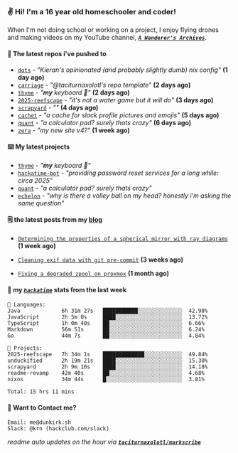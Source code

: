 ### ✌️ Hi! I'm a 16 year old homeschooler and coder!

When I'm not doing school or working on a project, I enjoy flying drones and making videos on my YouTube channel, [**_`A Wanderer's Archives`_**](https://youtube.com/@wanderer.archives).

#### 👷 The latest repos i've pushed to

- [`dots`](https://github.com/taciturnaxolotl/dots) - _"Kieran's opinionated (and probably slightly dumb) nix config"_ **(1 day ago)**
- [`carriage`](https://github.com/taciturnaxolotl/carriage) - _"@taciturnaxolotl's repo template"_ **(2 days ago)**
- [`thyme`](https://github.com/taciturnaxolotl/thyme) - _"**my** keyboard 🫶"_ **(2 days ago)**
- [`2025-reefscape`](https://github.com/df1317/2025-reefscape) - _"it's not a water game but it will do"_ **(3 days ago)**
- [`scrapyard`](https://github.com/hackclub/scrapyard) - _""_ **(4 days ago)**
- [`cachet`](https://github.com/taciturnaxolotl/cachet) - _"a cache for slack profile pictures and emojis"_ **(5 days ago)**
- [`quant`](https://github.com/taciturnaxolotl/quant) - _"a calculator pad? surely thats crazy"_ **(6 days ago)**
- [`zera`](https://github.com/taciturnaxolotl/zera) - _"my new site v4?"_ **(1 week ago)**

#### ⌨️ My latest projects

- [`thyme`](https://github.com/taciturnaxolotl/thyme) - _"**my** keyboard 🫶"_
- [`hackatime-bot`](https://github.com/taciturnaxolotl/hackatime-bot) - _"providing password reset services for a long while: circa 2025"_
- [`quant`](https://github.com/taciturnaxolotl/quant) - _"a calculator pad? surely thats crazy"_
- [`echelon`](https://github.com/taciturnaxolotl/echelon) - _"why is there a volley ball on my head? honestly i'm asking the same question"_

#### 🗒️ the latest posts from my [blog](https://dunkirk.sh)

- [`Determining the properties of a spherical mirror with ray diagrams`](https://dunkirk.sh/blog/spherical-ray-diagrams/) **(1 week ago)**

- [`Cleaning exif data with git pre-commit`](https://dunkirk.sh/blog/remove-exif-git-hook/) **(3 weeks ago)**

- [`Fixing a degraded zpool on proxmox`](https://dunkirk.sh/blog/degraded-zpool-proxmox/) **(1 month ago)**



#### 📡 my [_`hackatime`_](https://waka.hackclub.com) stats from the last week

```text
💾 Languages:
Java             6h 31m 27s   ███████████░░░░░░░░░░░░░░  42.98%
JavaScript       2h 5m 0s     ████░░░░░░░░░░░░░░░░░░░░░  13.72%
TypeScript       1h 0m 40s    ██░░░░░░░░░░░░░░░░░░░░░░░  6.66%
Markdown         56m 51s      ██░░░░░░░░░░░░░░░░░░░░░░░  6.24%
Go               44m 7s       ██░░░░░░░░░░░░░░░░░░░░░░░  4.84%

💼 Projects:
2025-reefscape   7h 34m 1s    █████████████░░░░░░░░░░░░  49.84%
unduckified      2h 19m 21s   ████░░░░░░░░░░░░░░░░░░░░░  15.30%
scrapyard        2h 9m 10s    ████░░░░░░░░░░░░░░░░░░░░░  14.18%
readme-revamp    42m 40s      ██░░░░░░░░░░░░░░░░░░░░░░░  4.68%
nixos            34m 44s      █░░░░░░░░░░░░░░░░░░░░░░░░  3.81%

Total: 15 hrs 11 mins
```

#### 📮 Want to Contact me?

```text
Email: me@dunkirk.sh
Slack: @krn (hackclub.com/slack)
```

_readme auto updates on the hour via [**`taciturnaxolotl/markscribe`**](https://github.com/taciturnaxolotl/markscribe)_
